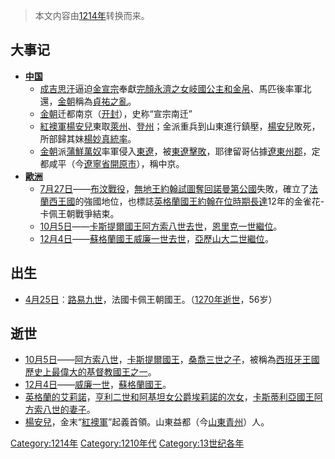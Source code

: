 > 本文内容由[1214年](https://zh.wikipedia.org/wiki/1214年)转换而来。


## 大事记

  - **[中国](https://zh.wikipedia.org/wiki/中国 "wikilink")**
      - [成吉思汗](../Page/成吉思汗.md "wikilink")逼迫[金宣宗](../Page/金宣宗.md "wikilink")奉獻[完顏永濟之女](https://zh.wikipedia.org/wiki/完顏永濟 "wikilink")[岐國公主和金帛](https://zh.wikipedia.org/wiki/岐國公主 "wikilink")、馬匹後率軍北還，[金朝](../Page/金朝.md "wikilink")稱為[貞祐之亂](https://zh.wikipedia.org/wiki/貞祐之亂 "wikilink")。
      - [金朝](../Page/金朝.md "wikilink")迁都南京（[开封](../Page/开封市.md "wikilink")），史称“宣宗南迁”
      - [紅襖軍](https://zh.wikipedia.org/wiki/紅襖軍 "wikilink")[楊安兒](../Page/楊安兒.md "wikilink")東取[萊州](https://zh.wikipedia.org/wiki/萊州 "wikilink")、[登州](../Page/登州.md "wikilink")；金派重兵到山東進行鎮壓，[楊安兒](../Page/楊安兒.md "wikilink")敗死，所部歸其妹[楊妙真統率](https://zh.wikipedia.org/wiki/楊妙真 "wikilink")。
      - [金朝](../Page/金朝.md "wikilink")派[蒲鮮萬奴](../Page/蒲鮮萬奴.md "wikilink")率軍侵入[東遼](https://zh.wikipedia.org/wiki/東遼 "wikilink")，被[東遼擊敗](https://zh.wikipedia.org/wiki/東遼 "wikilink")，耶律留哥佔據[遼東州郡](https://zh.wikipedia.org/wiki/遼東 "wikilink")，定都咸平（今[遼寧省](https://zh.wikipedia.org/wiki/遼寧省 "wikilink")[開原市](https://zh.wikipedia.org/wiki/開原市 "wikilink")），稱中京。
  - **[歐洲](https://zh.wikipedia.org/wiki/歐洲 "wikilink")**
      - [7月27日](https://zh.wikipedia.org/wiki/7月27日 "wikilink")——[布汶戰役](https://zh.wikipedia.org/wiki/布汶戰役 "wikilink")，[無地王約翰試圖奪回](https://zh.wikipedia.org/wiki/約翰_\(英格蘭\) "wikilink")[諾曼第公國](../Page/諾曼第公國.md "wikilink")失敗，確立了[法蘭西王國](../Page/法蘭西王國.md "wikilink")的強國地位，也標誌[英格蘭國王約翰在位時期長達](https://zh.wikipedia.org/wiki/英格蘭國王 "wikilink")12年的金雀花-卡佩王朝戰爭結束。
      - [10月5日](../Page/10月5日.md "wikilink")——[卡斯提爾國王](https://zh.wikipedia.org/wiki/卡斯提爾 "wikilink")[阿方索八世去世](../Page/阿方索八世_\(卡斯提爾\).md "wikilink")，[恩里克一世繼位](https://zh.wikipedia.org/wiki/恩里克一世_\(卡斯蒂利亞\) "wikilink")。
      - [12月4日](../Page/12月4日.md "wikilink")——[蘇格蘭國王](../Page/蘇格蘭君主列表.md "wikilink")[威廉一世去世](https://zh.wikipedia.org/wiki/威廉一世_\(蘇格蘭\) "wikilink")，[亞歷山大二世繼位](https://zh.wikipedia.org/wiki/亞歷山大二世_\(蘇格蘭\) "wikilink")。

## 出生

  - [4月25日](../Page/4月25日.md "wikilink")︰[路易九世](https://zh.wikipedia.org/wiki/路易九世_\(法蘭西\) "wikilink")，法國卡佩王朝國王。（[1270年逝世](https://zh.wikipedia.org/wiki/1270年 "wikilink")，56岁）

## 逝世

  - [10月5日](../Page/10月5日.md "wikilink")——[阿方索八世](../Page/阿方索八世_\(卡斯提爾\).md "wikilink")，[卡斯提爾國王](https://zh.wikipedia.org/wiki/卡斯提爾 "wikilink")，[桑喬三世之子](https://zh.wikipedia.org/wiki/桑喬三世_\(卡斯蒂利亞\) "wikilink")，被稱為[西班牙王國歷史上最偉大的基督教國王之一](https://zh.wikipedia.org/wiki/西班牙王國 "wikilink")。
  - [12月4日](../Page/12月4日.md "wikilink")——[威廉一世](https://zh.wikipedia.org/wiki/威廉一世_\(蘇格蘭\) "wikilink")，[蘇格蘭國王](../Page/蘇格蘭君主列表.md "wikilink")。
  - [英格蘭的艾莉諾](https://zh.wikipedia.org/wiki/英格蘭的艾莉諾 "wikilink")，[亨利二世和](https://zh.wikipedia.org/wiki/亨利二世_\(英格蘭\) "wikilink")[阿基坦女公爵](../Page/阿基坦公爵.md "wikilink")[埃莉諾的次女](https://zh.wikipedia.org/wiki/阿基坦的埃莉諾 "wikilink")，[卡斯蒂利亞國王](https://zh.wikipedia.org/wiki/卡斯蒂利亞 "wikilink")[阿方索八世的妻子](https://zh.wikipedia.org/wiki/阿方索八世_\(卡斯蒂利亞\) "wikilink")。
  - [楊安兒](../Page/楊安兒.md "wikilink")，金末“[紅襖軍](https://zh.wikipedia.org/wiki/紅襖軍 "wikilink")”起義首領。山東益都（今[山東](https://zh.wikipedia.org/wiki/山東 "wikilink")[青州](https://zh.wikipedia.org/wiki/青州 "wikilink")）人。

[Category:1214年](https://zh.wikipedia.org/wiki/Category:1214年 "wikilink") [Category:1210年代](https://zh.wikipedia.org/wiki/Category:1210年代 "wikilink") [Category:13世纪各年](https://zh.wikipedia.org/wiki/Category:13世纪各年 "wikilink")